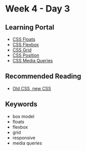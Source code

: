 # Week 4 - Day 3

## Learning Portal

* [CSS Floats](https://learn.digitalcrafts.com/immersive/lessons/front-end-foundations/css-floats/#learning-objectives)
* [CSS Flexbox](https://learn.digitalcrafts.com/immersive/lessons/front-end-foundations/flexbox/)
* [CSS Grid](https://learn.digitalcrafts.com/immersive/lessons/front-end-foundations/grid-layout/)
* [CSS Position](https://learn.digitalcrafts.com/immersive/lessons/front-end-foundations/css-position/#learning-objectives)
* [CSS Media Queries](https://learn.digitalcrafts.com/immersive/lessons/front-end-foundations/media-queries/#learning-objectives)

## Recommended Reading

* [Old CSS, new CSS](https://eev.ee/blog/2020/02/01/old-css-new-css/)

## Keywords

* box model
* floats
* flexbox
* grid
* responsive
* media queries
